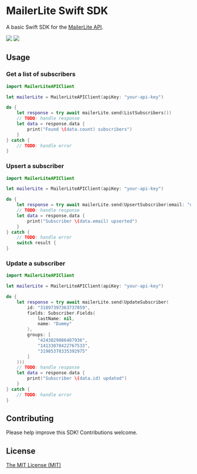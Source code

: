 MailerLite Swift SDK
====================
A basic Swift SDK for the [MailerLite API](https://developers.mailerlite.com/docs/).

[![](https://img.shields.io/endpoint?url=https%3A%2F%2Fswiftpackageindex.com%2Fapi%2Fpackages%2Fmikwat%2Fmailerlite-swift%2Fbadge%3Ftype%3Dswift-versions)](https://swiftpackageindex.com/mikwat/mailerlite-swift)
[![](https://img.shields.io/endpoint?url=https%3A%2F%2Fswiftpackageindex.com%2Fapi%2Fpackages%2Fmikwat%2Fmailerlite-swift%2Fbadge%3Ftype%3Dswift-versions)](https://swiftpackageindex.com/mikwat/mailerlite-swift)

## Usage

### Get a list of subscribers
```swift
import MailerLiteAPIClient

let mailerLite = MailerLiteAPIClient(apiKey: "your-api-key")

do {
    let response = try await mailerLite.send(ListSubscribers())
    // TODO: handle response
    let data = response.data {
        print("Found \(data.count) subscribers")
    }
} catch {
    // TODO: handle error
}
```

### Upsert a subscriber
```swift
import MailerLiteAPIClient

let mailerLite = MailerLiteAPIClient(apiKey: "your-api-key")

do {
    let response = try await mailerLite.send(UpsertSubscriber(email: "dummy@example.com", fields: Subscriber.Fields(lastName: "Testerson")))
    // TODO: handle response
    let data = response.data {
        print("Subscriber \(data.email) upserted")
    }
} catch {
    // TODO: handle error
    switch result {
}
```

### Update a subscriber
```swift
import MailerLiteAPIClient

let mailerLite = MailerLiteAPIClient(apiKey: "your-api-key")

do {
    let response = try await mailerLite.send(UpdateSubscriber(
        id: "31897397363737859",
        fields: Subscriber.Fields(
            lastName: nil,
            name: "Dummy"
        ),
        groups: [
            "4243829086487936",
            "14133878422767533",
            "31985378335392975"
        ]
    )))
    // TODO: handle response
    let data = response.data {
        print("Subscriber \(data.id) updated")
    }
} catch {
    // TODO: handle error
}
```

## Contributing
Please help improve this SDK! Contributions welcome.

## License
[The MIT License (MIT)](LICENSE)
